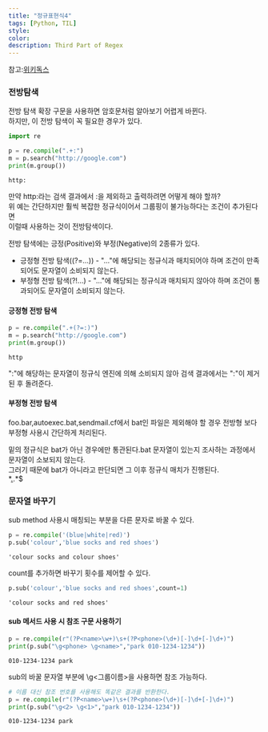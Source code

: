 ```yaml
---
title: "정규표현식4"
tags: [Python, TIL]
style:
color:
description: Third Part of Regex
---
```


참고:[위키독스](https://wikidocs.net/4309)   

### 전방탐색

전방 탐색 확장 구문을 사용하면 암호문처럼 알아보기 어렵게 바뀐다. <br/>
하지만, 이 전방 탐색이 꼭 필요한 경우가 있다.


```python
import re
```


```python
p = re.compile(".+:")
m = p.search("http://google.com")
print(m.group())
```

    http:
    

만약 http:라는 검색 결과에서 :을 제외하고 출력하려면 어떻게 해야 할까? <br/>
위 예는 간단하지만 훨씩 복잡한 정규식이어서 그룹핑이 불가능하다는 조건이 추가된다면 <br/>
이럴때 사용하는 것이 전방탐색이다.

전방 탐색에는 긍정(Positive)와 부정(Negative)의 2종류가 있다.

- 긍정형 전방 탐색((?=...)) - "..."에 해당되는 정규식과 매치되어야 하며 조건이 만족되어도 문자열이 소비되지 않는다.<br/>
- 부정형 전방 탐색(?!...) - "..."에 해당되는 정규식과 매치되지 않아야 하며 조건이 통과되어도 문자열이 소비되지 않는다. <br/>

#### 긍정형 전방 탐색


```python
p = re.compile(".+(?=:)")
m = p.search("http://google.com")
print(m.group())
```

    http
    

":"에 해당하는 문자열이 정규식 엔진에 의해 소비되지 않아 검색 결과에서는 ":"이 제거된 후 돌려준다.

#### 부정형 전방 탐색

foo.bar,autoexec.bat,sendmail.cf에서 bat인 파일은 제외해야 할 경우 전방형 보다 부정형 사용시 간단하게 처리된다.

밑의 정규식은 bat가 아닌 경우에만 통관된다.bat 문자열이 있는지 조사하는 과정에서 문자열이 소보되지 않는다.   
그러기 때문에 bat가 아니라고 판단되면 그 이후 정규식 매치가 진행된다.   
*[.](?!bat$).*$

### 문자열 바꾸기

sub method 사용시 매칭되는 부분을 다른 문자로 바꿀 수 있다.


```python
p = re.compile('(blue|white|red)')
p.sub('colour','blue socks and red shoes')
```




    'colour socks and colour shoes'



count를 추가하면 바꾸기 횟수를 제어할 수 있다.


```python
p.sub('colour','blue socks and red shoes',count=1)
```




    'colour socks and red shoes'



#### sub 메서드 사용 시 참조 구문 사용하기


```python
p = re.compile(r"(?P<name>\w+)\s+(?P<phone>(\d+)[-]\d+[-]\d+)")
print(p.sub("\g<phone> \g<name>","park 010-1234-1234"))
```

    010-1234-1234 park
    

sub의 바꿀 문자열 부분에 \g<그룹이름>을 사용하면 참조 가능하다.


```python
# 이름 대신 참조 번호를 사용해도 똑같은 결과를 반환한다.
p = re.compile(r"(?P<name>\w+)\s+(?P<phone>(\d+)[-]\d+[-]\d+)")
print(p.sub("\g<2> \g<1>","park 010-1234-1234"))
```

    010-1234-1234 park
    

